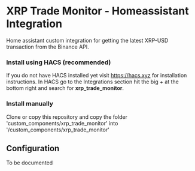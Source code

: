 # XRP Trade Monitor - Homeassistant Integration
Home assistant custom integration for getting the latest XRP-USD transaction from the Binance API.

### Install using HACS (recommended)
If you do not have HACS installed yet visit https://hacs.xyz for installation instructions.
In HACS go to the Integrations section hit the big + at the bottom right and search for **xrp_trade_monitor**.

### Install manually
Clone or copy this repository and copy the folder 'custom_components/xrp_trade_monitor' into '<homeassistant config>/custom_components/xrp_trade_monitor'

## Configuration
To be documented